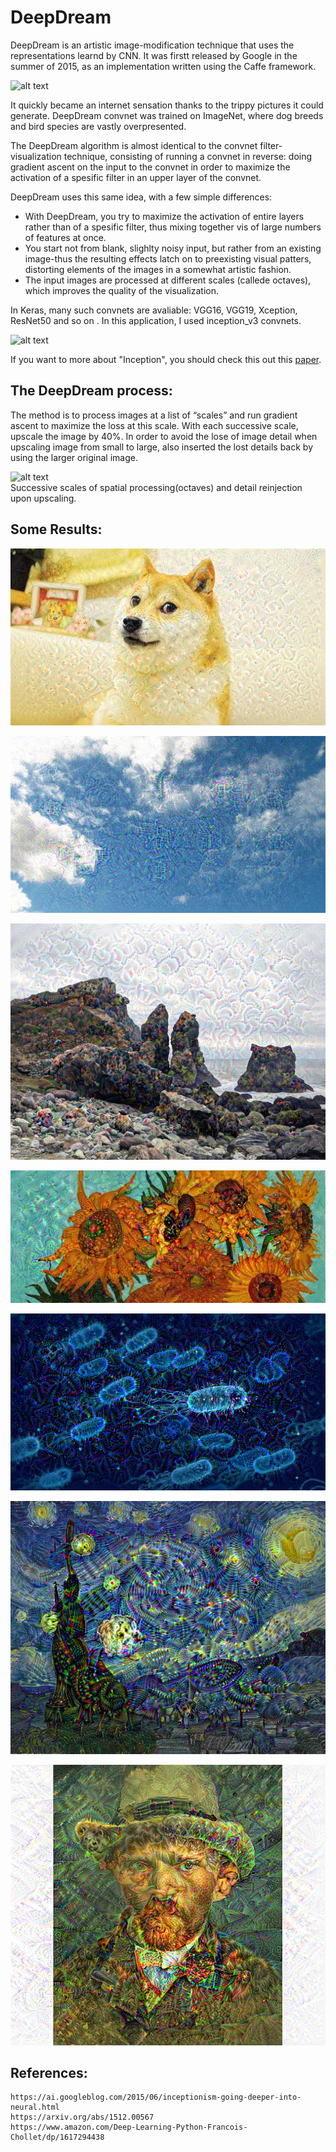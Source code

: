 # DeepDream

DeepDream is an artistic image-modification technique that uses the representations learnd by CNN. It was firstt released by Google in the summer of 2015, as an implementation written using the Caffe framework. 

![alt text](https://images.fastcompany.net/image/upload/w_1153,ar_16:9,c_fill,g_auto,f_auto,q_auto,fl_lossy/wp-cms/uploads/2015/07/3048941-poster-p-1-why-google-deep-dreams-of-dogs.jpg)


It quickly became an internet sensation thanks to the trippy pictures it could generate. DeepDream convnet was trained on ImageNet, where dog breeds and bird species are vastly overpresented.

The DeepDream algorithm is almost identical to the convnet filter-visualization technique, consisting of running a convnet in reverse: doing gradient ascent on the input to the convnet in order to maximize the activation of a spesific filter in an upper layer of the convnet.

DeepDream uses this same idea, with a few simple differences:

- With DeepDream,  you try to maximize the activation of entire layers rather than of a spesific filter, thus mixing together vis of large numbers of features at once.  
- You start not from blank, slighlty noisy input, but rather from an existing image-thus the resulting effects latch on to preexisting visual patters, distorting elements of the images in a somewhat artistic fashion.  
- The input images are processed at different scales (callede octaves), which improves the quality of the visualization.  

In Keras, many such convnets are avaliable: VGG16, VGG19, Xception, ResNet50 and so on . In this application, I used inception_v3 convnets.

![alt text](https://paperswithcode.com/media/methods/inceptionv3onc--oview_vjAbOfw.png)

If you want to more about "Inception", you should check this out this [paper](https://arxiv.org/pdf/1512.00567.pdf).  

## The DeepDream process:

The method is to process images at a list of “scales” and run gradient ascent to maximize the loss at this scale. With each successive scale, upscale the image by 40%. In order to avoid the lose of image detail when upscaling image from small to large, also inserted the lost details back by using the larger original image.

![alt text](https://miro.medium.com/max/4060/1*MiknXo0BmGEecSWDkABHvA.png)  
Successive scales of spatial processing(octaves) and detail reinjection upon upscaling.

## Some Results:

![](img/4.png)

![](img/8.png)

![](img/2.png)

![](img/9.png)

![](img/1.png)

![](img/6.png)

![](img/7.png)

## References:

    https://ai.googleblog.com/2015/06/inceptionism-going-deeper-into-neural.html  
    https://arxiv.org/abs/1512.00567  
    https://www.amazon.com/Deep-Learning-Python-Francois-Chollet/dp/1617294438
